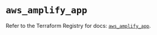 # `aws_amplify_app`

Refer to the Terraform Registry for docs: [`aws_amplify_app`](https://registry.terraform.io/providers/hashicorp/aws/5.82.2/docs/resources/amplify_app).
